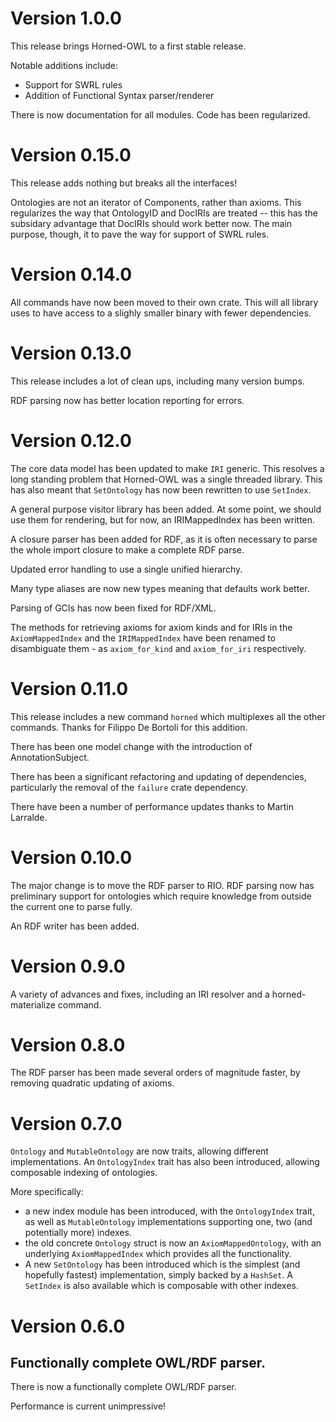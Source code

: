 Version 1.0.0
=============

This release brings Horned-OWL to a first stable release.

Notable additions include:
  - Support for SWRL rules
  - Addition of Functional Syntax parser/renderer

There is now documentation for all modules. Code has been regularized.

Version 0.15.0
==============

This release adds nothing but breaks all the interfaces!

Ontologies are not an iterator of Components, rather than axioms. This
regularizes the way that OntologyID and DocIRIs are treated -- this
has the subsidary advantage that DocIRIs should work better now. The
main purpose, though, it to pave the way for support of SWRL rules.

Version 0.14.0
==============

All commands have now been moved to their own crate. This will all
library uses to have access to a slighly smaller binary with fewer
dependencies.

Version 0.13.0
==============

This release includes a lot of clean ups, including many version
bumps.

RDF parsing now has better location reporting for errors.

Version 0.12.0
==============

The core data model has been updated to make `IRI` generic. This
resolves a long standing problem that Horned-OWL was a single threaded
library. This has also meant that `SetOntology` has now been rewritten
to use `SetIndex`.

A general purpose visitor library has been added. At some point, we
should use them for rendering, but for now, an IRIMappedIndex has been
written.

A closure parser has been added for RDF, as it is often necessary to
parse the whole import closure to make a complete RDF parse.

Updated error handling to use a single unified hierarchy.

Many type aliases are now new types meaning that defaults work better.

Parsing of GCIs has now been fixed for RDF/XML.

The methods for retrieving axioms for axiom kinds and for IRIs in the
`AxiomMappedIndex` and the `IRIMappedIndex` have been renamed to disambiguate
them - as `axiom_for_kind` and `axiom_for_iri` respectively.


Version 0.11.0
==============

This release includes a new command `horned` which multiplexes all the
other commands. Thanks for Filippo De Bortoli for this addition.

There has been one model change with the introduction of
AnnotationSubject.

There has been a significant refactoring and updating of dependencies,
particularly the removal of the `failure` crate dependency.

There have been a number of performance updates thanks to Martin Larralde.

Version 0.10.0
==============

The major change is to move the RDF parser to RIO. RDF parsing now has
preliminary support for ontologies which require knowledge from
outside the current one to parse fully.

An RDF writer has been added.

Version 0.9.0
=============

A variety of advances and fixes, including an IRI resolver and
a horned-materialize command.

Version 0.8.0
=============

The RDF parser has been made several orders of magnitude faster, by
removing quadratic updating of axioms.

Version 0.7.0
=============

`Ontology` and `MutableOntology` are now traits, allowing different
implementations. An `OntologyIndex` trait has also been introduced,
allowing composable indexing of ontologies.

More specifically:

 - a new index module has been introduced, with the `OntologyIndex`
   trait, as well as `MutableOntology` implementations supporting one,
   two (and potentially more) indexes.
 - the old concrete `Ontology` struct is now an `AxiomMappedOntology`,
   with an underlying `AxiomMappedIndex` which provides all the
   functionality.
 - A new `SetOntology` has been introduced which is the simplest (and
   hopefully fastest) implementation, simply backed by a `HashSet`. A
   `SetIndex` is also available which is composable with other
   indexes.

Version 0.6.0
=============

## Functionally complete OWL/RDF parser.

There is now a functionally complete OWL/RDF parser.

Performance is current unimpressive!
